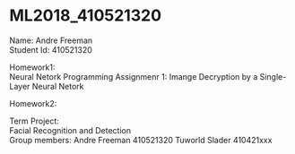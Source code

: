 # ML2018_410521320
Name: Andre Freeman<br>
Student Id: 410521320

Homework1: <br>
Neural Netork Programming Assignmenr 1: Imange Decryption by a Single-Layer Neural Netork

Homework2:<br>

Term Project: <br>
Facial Recognition and Detection<br>
Group members: Andre Freeman 410521320
               Tuworld Slader 410421xxx
